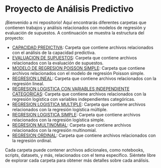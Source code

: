 # Proyecto de Análisis Predictivo

¡Bienvenido a mi repositorio! Aquí encontrarás diferentes carpetas que contienen trabajos y análisis relacionados con modelos de regresión y evaluación de supuestos. A continuación se muestra la estructura del proyecto:

- [CAPACIDAD PREDICTIVA](./CAPACIDAD%20PREDICTIVA): Carpeta que contiene archivos relacionados con el análisis de la capacidad predictiva.
- [EVALUACION DE SUPUESTOS](./EVALUACION%20DE%20SUPUESTOS): Carpeta que contiene archivos relacionados con la evaluación de supuestos.
- [MODELO DE REGRESION POISSON SIMPLE](./MODELO%20DE%20REGRESION%20POISSON%20SIMPLE): Carpeta que contiene archivos relacionados con el modelo de regresión Poisson simple.
- [REGRESION LINEAL](./REGRESION%20LINEAL): Carpeta que contiene archivos relacionados con la regresión lineal.
- [REGRESION LOGISTICA CON VARIABLES INDEPENDIENTE CATEGORICAS](./REGRESION%20LOGISTICA%20CON%20VARIABLES%20INDEPENDIENTE%20CATEGORICAS): Carpeta que contiene archivos relacionados con la regresión logística con variables independientes categóricas.
- [REGRESION LOGISTICA MULTIPLE](./REGRESION%20LOGISTICA%20MULTIPLE): Carpeta que contiene archivos relacionados con la regresión logística múltiple.
- [REGRESION LOGISTICA SIMPLE](./REGRESION%20LOGISTICA%20SIMPLE): Carpeta que contiene archivos relacionados con la regresión logística simple.
- [REGRESION MULTINOMIAL](./REGRESION%20MULTINOMIAL): Carpeta que contiene archivos relacionados con la regresión multinomial.
- [REGRESION ORDINAL](./REGRESION%20ORDINAL): Carpeta que contiene archivos relacionados con la regresión ordinal.

Cada carpeta puede contener archivos adicionales, como notebooks, scripts, datasets, y más, relacionados con el tema específico. Siéntete libre de explorar cada carpeta para obtener más detalles sobre cada análisis.
